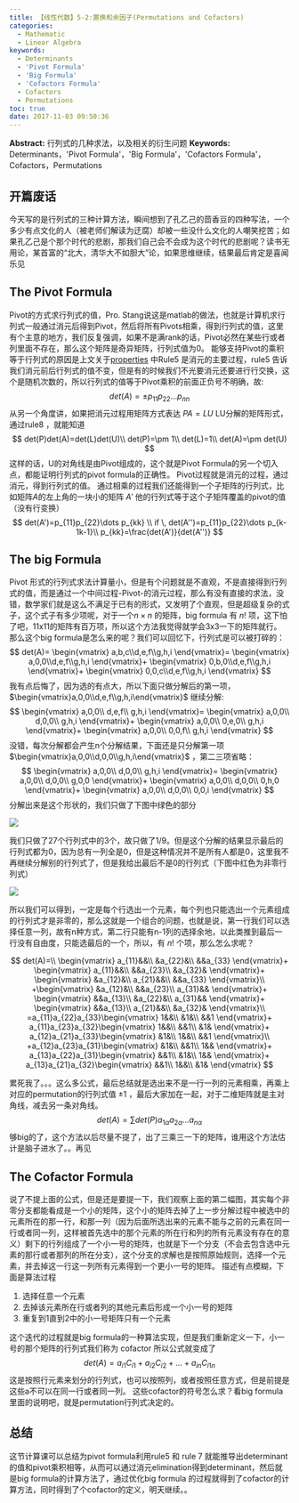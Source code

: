 ```yaml
---
title: 【线性代数】5-2:置换和余因子(Permutations and Cofactors)
categories:
  - Mathematic
  - Linear Algebra
keywords:
  - Determinants
  - 'Pivot Formula'
  - 'Big Formula'
  - 'Cofactors Formula'
  - Cofactors
  - Permutations
toc: true
date: 2017-11-03 09:50:36
---
```


**Abstract:** 行列式的几种求法，以及相关的衍生问题
**Keywords:** Determinants，'Pivot Formula'，'Big Formula'，'Cofactors Formula'，Cofactors，Permutations

<!--more-->
## 开篇废话
今天写的是行列式的三种计算方法，瞬间想到了孔乙己的茴香豆的四种写法，一个多少有点文化的人（被老师们解读为迂腐）却被一些没什么文化的人嘲笑挖苦；如果孔乙己是个那个时代的悲剧，那我们自己会不会成为这个时代的悲剧呢？读书无用论，某首富的“北大，清华大不如胆大”论，如果思维继续，结果最后肯定是喜闻乐见
## The Pivot Formula
Pivot的方式求行列式的值，Pro. Stang说这是matlab的做法，也就是计算机求行列式一般通过消元后得到Pivot，然后将所有Pivots相乘，得到行列式的值，这里有个主意的地方，我们反复强调，如果不是满rank的话，Pivot必然在某些行或者列里面不存在，那么这个矩阵是奇异矩阵，行列式值为0。
能够支持Pivot的乘积等于行列式的原因是上文关于[properties](http://tony4ai.com/Math-Linear-Algebra-Chapter-5-1/) 中Rule5 是消元的主要过程，rule5 告诉我们消元前后行列式的值不变，但是有的时候我们不光要消元还要进行行交换，这个是随机次数的，所以行列式的值等于Pivot乘积的前面正负号不明确，故:
$$
det(A)=\pm p_{11}p_{22}\dots p_{nn}
$$
从另一个角度讲，如果把消元过程用矩阵方式表达 $PA=LU$ LU分解的矩阵形式，通过rule8 ，就能知道
$$
det(P)det(A)=det(L)det(U)\\
det(P)=\pm 1\\
det(L)=1\\
det(A)=\pm det(U)
$$
这样的话，U的对角线是由Pivot组成的，这个就是Pivot Formula的另一个切入点，都能证明行列式的pivot formula的正确性。
Pivot过程就是消元的过程，通过消元，得到行列式的值。
通过相乘的过程我们还能得到一个子矩阵的行列式，比如矩阵$A$的左上角的一块小的矩阵 $A'$ 他的行列式等于这个子矩阵覆盖的pivot的值（没有行变换）
$$
det(A')=p_{11}p_{22}\dots p_{kk} \\
if \, det(A'')=p_{11}p_{22}\dots p_{k-1k-1}\\
p_{kk}=\frac{det(A')}{det(A'')}
$$

## The big Formula
Pivot 形式的行列式求法计算量小，但是有个问题就是不直观，不是直接得到行列式的值，而是通过一个中间过程-Pivot-的消元过程，那么有没有直接的求法，没错，数学家们就是这么不满足于已有的形式，又发明了个直观，但是超级复杂的式子，这个式子有多少项呢，对于一个$n \times n$ 的矩阵，big formula 有 $n!$ 项，这下怕了吧，11x11的矩阵有百万项，所以这个方法我觉得就学会3x3一下的矩阵就行。
那么这个big formula是怎么来的呢？我们可以回忆下，行列式是可以被打碎的：
$$
det(A)=
\begin{vmatrix}
a,b,c\\d,e,f\\g,h,i
\end{vmatrix}=
\begin{vmatrix}
a,0,0\\d,e,f\\g,h,i
\end{vmatrix}+
\begin{vmatrix}
0,b,0\\d,e,f\\g,h,i
\end{vmatrix}+
\begin{vmatrix}
0,0,c\\d,e,f\\g,h,i
\end{vmatrix}
$$
我有点后悔了，因为选的有点大，所以下面只做分解后的第一项，  $\begin{vmatrix}a,0,0\\d,e,f\\g,h,i\end{vmatrix}$ 继续分解:
$$
\begin{vmatrix}
a,0,0\\
d,e,f\\
g,h,i
\end{vmatrix}=
\begin{vmatrix}
a,0,0\\
d,0,0\\
g,h,i
\end{vmatrix}+
\begin{vmatrix}
a,0,0\\
0,e,0\\
g,h,i
\end{vmatrix}+
\begin{vmatrix}
a,0,0\\
0,0,f\\
g,h,i
\end{vmatrix}
$$
没错，每次分解都会产生n个分解结果，下面还是只分解第一项 $\begin{vmatrix}a,0,0\\d,0,0\\g,h,i\end{vmatrix}$ ，第二三项省略：
$$
\begin{vmatrix}
a,0,0\\
d,0,0\\
g,h,i
\end{vmatrix}=
\begin{vmatrix}
a,0,0\\
d,0,0\\
g,0,0
\end{vmatrix}+
\begin{vmatrix}
a,0,0\\
d,0,0\\
0,h,0
\end{vmatrix}+
\begin{vmatrix}
a,0,0\\
d,0,0\\
0,0,i
\end{vmatrix}
$$
分解出来是这个形状的，我们只做了下图中绿色的部分

![](https://tony4ai-1251394096.cos.ap-hongkong.myqcloud.com/blog_images/Math-Linear-Algebra-Chapter-5-2/行列式分解.png)

我们只做了27个行列式中的3个，故只做了1/9。但是这个分解的结果显示最后的行列式都为0，因为总有一列全是0，但是这种情况并不是所有人都是0，这里我不再继续分解别的行列式了，但是我给出最后不是0的行列式（下图中红色为非零行列式）

![](https://tony4ai-1251394096.cos.ap-hongkong.myqcloud.com/blog_images/Math-Linear-Algebra-Chapter-5-2/非零.png)

所以我们可以得到，一定是每个行选出一个元素，每个列也只能选出一个元素组成的行列式才是非零的，那么这就是一个组合的问题，也就是说，第一行我们可以选择任意一列，故有n种方式，第二行只能有n-1列的选择余地，以此类推到最后一行没有自由度，只能选最后的一个，所以，有  $n!$ 个项，那么怎么求呢？

$$
det(A)=\\
\begin{vmatrix}
a_{11}&&\\
&a_{22}&\\
&&a_{33}
\end{vmatrix}+
\begin{vmatrix}
a_{11}&&\\
&&a_{23}\\
&a_{32}&
\end{vmatrix}+
\begin{vmatrix}
&a_{12}&\\
a_{21}&&\\
&&a_{33}
\end{vmatrix}\\
+\begin{vmatrix}
&a_{12}&\\
&&a_{23}\\
a_{31}&&
\end{vmatrix}+
\begin{vmatrix}
&&a_{13}\\
&a_{22}&\\
a_{31}&&
\end{vmatrix}+
\begin{vmatrix}
&&a_{13}\\
a_{21}&&\\
&a_{32}&
\end{vmatrix}\\
=a_{11}a_{22}a_{33}\begin{vmatrix}
1&&\\
&1&\\
&&1
\end{vmatrix}+
a_{11}a_{23}a_{32}\begin{vmatrix}
1&&\\
&&1\\
&1&
\end{vmatrix}+
a_{12}a_{21}a_{33}\begin{vmatrix}
&1&\\
1&&\\
&&1
\end{vmatrix}\\
+a_{12}a_{23}a_{31}\begin{vmatrix}
&1&\\
&&1\\
1&&
\end{vmatrix}+
a_{13}a_{22}a_{31}\begin{vmatrix}
&&1\\
&1&\\
1&&
\end{vmatrix}+
a_{13}a_{21}a_{32}\begin{vmatrix}
&&1\\
1&&\\
&1&
\end{vmatrix}
$$

累死我了。。。这么多公式，最后总结就是选出来不是一行一列的元素相乘，再乘上对应的permutation的行列式值 $\pm1$ ，最后大家加在一起，对于二维矩阵就是主对角线，减去另一条对角线。
$$
det(A)=\sum det(P)a_{1\alpha}a_{2\alpha}\dots a_{n\alpha}
$$
够big的了，这个方法以后尽量不提了，出了三乘三一下的矩阵，谁用这个方法估计是脑子进水了。。再见

## The Cofactor Formula
说了不提上面的公式，但是还是要提一下，我们观察上面的第二幅图，其实每个非零分支都能看成是一个小的矩阵，这个小的矩阵去掉了上一步分解过程中被选中的元素所在的那一行，和那一列（因为后面所选出来的元素不能与之前的元素在同一行或者同一列，这样被首先选中的那个元素的所在行和列的所有元素没有存在的意义）剩下的行列组成了一个小一号的矩阵，也就是下一个分支（不会去包含选中元素的那行或者那列的所在分支），这个分支的求解也是按照原始规则，选择一个元素，并去掉这一行这一列所有元素得到一个更小一号的矩阵。
描述有点模糊，下面是算法过程
1. 选择任意一个元素
2. 去掉该元素所在行或者列的其他元素后形成一个小一号的矩阵
3. 重复到1直到2中的小一号矩阵只有一个元素

这个迭代的过程就是big formula的一种算法实现，但是我们重新定义一下，小一号的那个矩阵的行列式我们称为 cofactor
所以公式就变成了
$$
det(A)=a_{i1}C_{i1}+a_{i2}C_{i2}+\dots +a_{in}C_{i1n}
$$
这是按照行元素来划分的行列式，也可以按照列，或者按照任意方式，但是前提是这些a不可以在同一行或者同一列。
这些cofactor的符号怎么求？看big formula里面的说明吧，就是permutation行列式决定的。
## 总结
这节计算课可以总结为pivot formula利用rule5 和 rule 7 就能推导出determinant的值和pivot乘积相等，从而可以通过消元elimination得到determinant，然后就是big formula的计算方法了，通过优化big formula 的过程就得到了cofactor的计算方法，同时得到了个cofactor的定义，明天继续。。
